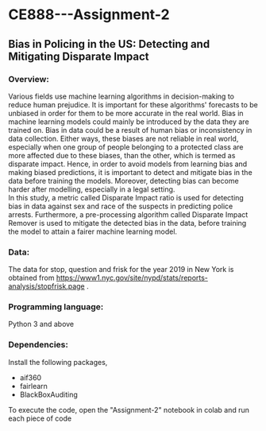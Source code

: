 # CE888---Assignment-2
## Bias in Policing in the US: Detecting and Mitigating Disparate Impact

### Overview:
Various fields use machine learning algorithms in decision-making to reduce human prejudice. It is important for these algorithms' forecasts to be unbiased in order for them to be more accurate in the real world.
Bias in machine learning models could mainly be introduced by the data they are trained on. Bias in data could be a result of human bias or inconsistency in data collection. Either ways, these biases are not reliable in real world, especially when one group of people belonging to a protected class are more affected due to these biases, than the other, which is termed as disparate impact. Hence, in order to avoid models from learning bias and making biased predictions, it is important to detect and mitigate bias in the data before training the models. Moreover, detecting bias can become harder after modelling, especially in a legal setting.  
In this study, a metric called Disparate Impact ratio is used for detecting bias in data against sex and race of the suspects in predicting police arrests. Furthermore, a pre-processing algorithm called Disparate Impact Remover is used to mitigate the detected bias in the data, before training the model to attain a fairer machine learning model.

###  Data:
The data for stop, question and frisk for the year 2019 in New York is obtained from https://www1.nyc.gov/site/nypd/stats/reports-analysis/stopfrisk.page .

### Programming language:
Python 3 and above

### Dependencies:
Install the following packages,
* aif360
* fairlearn
* BlackBoxAuditing

To execute the code, open the "Assignment-2" notebook in colab and run each piece of code
